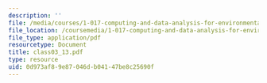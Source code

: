 ```yaml
---
description: ''
file: /media/courses/1-017-computing-and-data-analysis-for-environmental-applications-fall-2003/0d973af89e87046db04147be8c25690f_class03_13.pdf
file_location: /coursemedia/1-017-computing-and-data-analysis-for-environmental-applications-fall-2003/0d973af89e87046db04147be8c25690f_class03_13.pdf
file_type: application/pdf
resourcetype: Document
title: class03_13.pdf
type: resource
uid: 0d973af8-9e87-046d-b041-47be8c25690f
---
```

